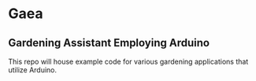 # Gaea

## Gardening Assistant Employing Arduino

This repo will house example code for various gardening applications that utilize Arduino.
